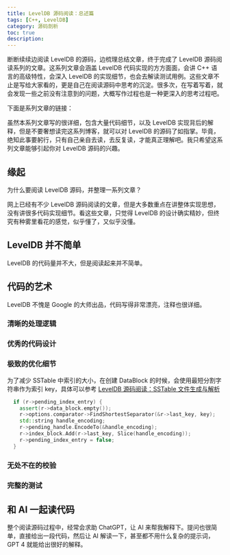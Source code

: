 ```yaml
---
title: LevelDB 源码阅读：总述篇
tags: [C++, LevelDB]
category: 源码剖析
toc: true
description: 
---
```


断断续续边阅读 LevelDB 的源码，边梳理总结文章，终于完成了 LevelDB 源码阅读系列的文章。这系列文章会涵盖 LevelDB 代码实现的方方面面，会讲 C++ 语言的高级特性，会深入 LevelDB 的实现细节，也会去解读测试用例。这些文章不止是写给大家看的，更是自己在阅读源码中思考的沉淀。很多次，在写着写着，就会发现一些之前没有注意到的问题，大概写作过程也是一种更深入的思考过程吧。

<!-- more -->
下面是系列文章的链接：



虽然本系列文章写的很详细，包含大量代码细节，以及 LevelDB 实现背后的解释，但是不要奢想读完这系列博客，就可以对 LevelDB 的源码了如指掌。毕竟，绝知此事要躬行，只有自己亲自去读，去反复读，才能真正理解吧。我只希望这系列文章能够引起你对 LevelDB 源码的兴趣。

## 缘起

为什么要阅读 LevelDB 源码，并整理一系列文章？

网上已经有不少 LevelDB 源码阅读的文章，但是大多数重点在讲整体实现思想，没有讲很多代码实现细节。看这些文章，只觉得 LevelDB 的设计确实精妙，但终究有种雾里看花的感觉，似乎懂了，又似乎没懂。

## LevelDB 并不简单

LevelDB 的代码量并不大，但是阅读起来并不简单。

## 代码的艺术

LevelDB 不愧是 Google 的大师出品，代码写得非常漂亮，注释也很详细。

### 清晰的处理逻辑


### 优秀的代码设计


### 极致的优化细节


为了减少 SSTable 中索引的大小，在创建 DataBlock 的时候，会使用最短分割字符串作为索引 key，具体可以参考 [LevelDB 源码阅读：SSTable 文件生成与解析](leveldb_source_table_process/) 

```cpp
  if (r->pending_index_entry) {
    assert(r->data_block.empty());
    r->options.comparator->FindShortestSeparator(&r->last_key, key);
    std::string handle_encoding;
    r->pending_handle.EncodeTo(&handle_encoding);
    r->index_block.Add(r->last_key, Slice(handle_encoding));
    r->pending_index_entry = false;
  }
```

### 无处不在的校验


### 完整的测试


## 和 AI 一起读代码

整个阅读源码过程中，经常会求助 ChatGPT，让 AI 来帮我解释下。提问也很简单，直接给出一段代码，然后让 AI 解读一下，甚至都不用什么复杂的提示词，GPT 4 就能给出很好的解释。


